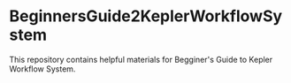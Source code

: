 # BeginnersGuide2KeplerWorkflowSystem

This repository contains helpful materials for Begginer's Guide to Kepler Workflow System.
